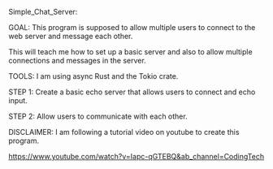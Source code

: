 Simple_Chat_Server:

GOAL:
This program is supposed to allow multiple users to connect to the web server and message each other.

This will teach me how to set up a basic server and also to allow multiple connections and messages in the server.

TOOLS:
I am using async Rust and the Tokio crate.

STEP 1:
Create a basic echo server that allows users to connect and echo input.

STEP 2:
Allow users to communicate with each other. 


DISCLAIMER:
I am following a tutorial video on youtube to create this program.

https://www.youtube.com/watch?v=Iapc-qGTEBQ&ab_channel=CodingTech
